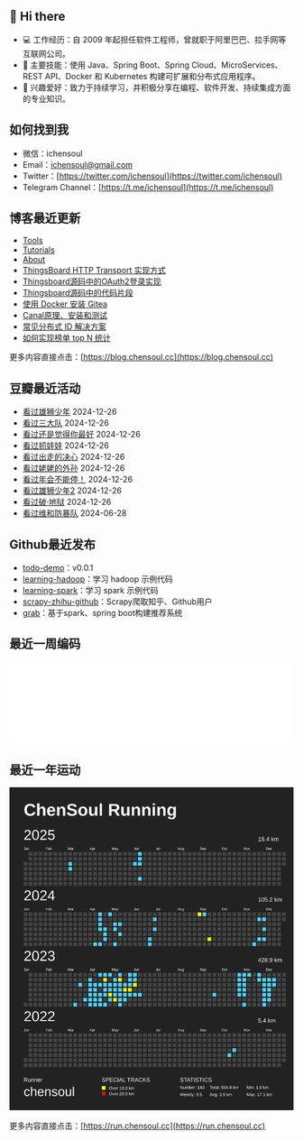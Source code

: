 ## 👋 Hi there

- 💻 工作经历：自 2009 年起担任软件工程师，曾就职于阿里巴巴、拉手网等互联网公司。
- 💬 主要技能：使用 Java、Spring Boot、Spring Cloud、MicroServices、REST API、Docker 和 Kubernetes 构建可扩展和分布式应用程序。
- 🌱 兴趣爱好：致力于持续学习，并积极分享在编程、软件开发、持续集成方面的专业知识。

## 如何找到我

- 微信：ichensoul
- Email：[ichensoul@gmail.com](mailto:ichensoul@gmail.com)
- Twitter：[https://twitter.com/ichensoul](https://twitter.com/ichensoul)
- Telegram Channel：[https://t.me/ichensoul](https://t.me/ichensoul)

## 博客最近更新

<!-- blog starts -->
- [Tools](https://blog.chensoul.cc/tools/)
- [Tutorials](https://blog.chensoul.cc/tutorials/)
- [About](https://blog.chensoul.cc/about/)
- [ThingsBoard HTTP Transport 实现方式](https://blog.chensoul.cc/posts/2025/07/02/thingsboard-http-transport/)
- [Thingsboard源码中的OAuth2登录实现](https://blog.chensoul.cc/posts/2025/06/06/oauth2-client-login-in-thingsboard/)
- [Thingsboard源码中的代码片段](https://blog.chensoul.cc/posts/2025/04/30/codes-in-thingsboard/)
- [使用 Docker 安装 Gitea](https://blog.chensoul.cc/posts/2025/04/08/install-gitea-using-docker/)
- [Canal原理、安装和测试](https://blog.chensoul.cc/posts/2025/03/31/canal-install-test/)
- [常见分布式 ID 解决方案](https://blog.chensoul.cc/posts/2025/03/28/id-generator/)
- [如何实现榜单 top N 统计](https://blog.chensoul.cc/posts/2025/02/17/top-n-using-redis/)
<!-- blog ends -->

更多内容直接点击：[https://blog.chensoul.cc](https://blog.chensoul.cc)

## 豆瓣最近活动

<!-- douban starts -->
- [看过雄狮少年](https://movie.douban.com/subject/35144311/) 2024-12-26
- [看过三大队](https://movie.douban.com/subject/35208463/) 2024-12-26
- [看过还是觉得你最好](https://movie.douban.com/subject/35503125/) 2024-12-26
- [看过抓娃娃](https://movie.douban.com/subject/36653918/) 2024-12-26
- [看过出走的决心](https://movie.douban.com/subject/36587974/) 2024-12-26
- [看过姥姥的外孙](https://movie.douban.com/subject/36328210/) 2024-12-26
- [看过年会不能停！](https://movie.douban.com/subject/35725869/) 2024-12-26
- [看过雄狮少年2](https://movie.douban.com/subject/35883131/) 2024-12-26
- [看过破·地狱](https://movie.douban.com/subject/36712987/) 2024-12-26
- [看过维和防暴队](https://movie.douban.com/subject/35371629/) 2024-06-28
<!-- douban ends -->

## Github最近发布

<!-- recent_releases starts -->
- [todo-demo](https://github.com/chensoul/todo-demo/releases/tag/v0.0.1)：v0.0.1
- [learning-hadoop](https://github.com/chensoul/learning-hadoop/releases/tag/v0.0.1)：学习 hadoop 示例代码
- [learning-spark](https://github.com/chensoul/learning-spark/releases/tag/v0.0.1)：学习 spark 示例代码
- [scrapy-zhihu-github](https://github.com/chensoul/scrapy-zhihu-github/releases/tag/v0.0.1)：Scrapy爬取知乎、Github用户
- [grab](https://github.com/chensoul/grab/releases/tag/v0.0.1)：基于spark、spring boot构建推荐系统
<!-- recent_releases ends -->

## 最近一周编码

![light](https://raw.githubusercontent.com/chensoul/chensoul/main/images/wakatime_weekly_language_stats.svg#gh-light-mode-only)

## 最近一年运动

[![light](https://raw.githubusercontent.com/chensoul/running_page/master/assets/github.svg#gh-light-mode-only)](https://run.chensoul.cc)

更多内容直接点击：[https://run.chensoul.cc](https://run.chensoul.cc)
